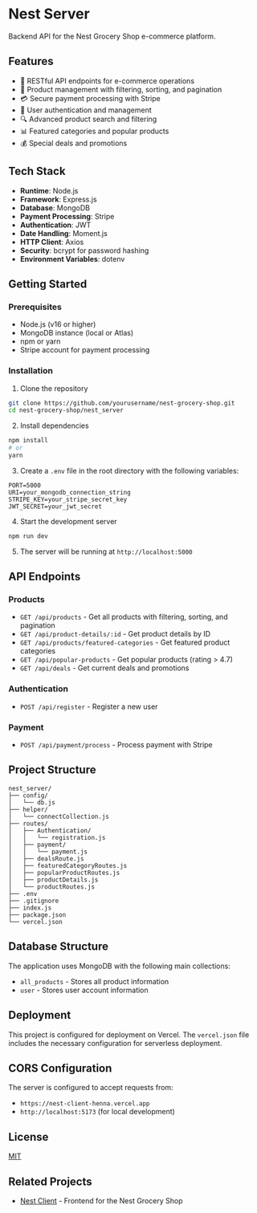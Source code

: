 # Nest Server

Backend API for the Nest Grocery Shop e-commerce platform.

## Features

- 🔄 RESTful API endpoints for e-commerce operations
- 🛒 Product management with filtering, sorting, and pagination
- 💳 Secure payment processing with Stripe
- 👤 User authentication and management
- 🔍 Advanced product search and filtering
- 📊 Featured categories and popular products
- 💰 Special deals and promotions

## Tech Stack

- **Runtime**: Node.js
- **Framework**: Express.js
- **Database**: MongoDB
- **Payment Processing**: Stripe
- **Authentication**: JWT
- **Date Handling**: Moment.js
- **HTTP Client**: Axios
- **Security**: bcrypt for password hashing
- **Environment Variables**: dotenv

## Getting Started

### Prerequisites

- Node.js (v16 or higher)
- MongoDB instance (local or Atlas)
- npm or yarn
- Stripe account for payment processing

### Installation

1. Clone the repository
```bash
git clone https://github.com/yourusername/nest-grocery-shop.git
cd nest-grocery-shop/nest_server
```

2. Install dependencies
```bash
npm install
# or
yarn
```

3. Create a `.env` file in the root directory with the following variables:
```
PORT=5000
URI=your_mongodb_connection_string
STRIPE_KEY=your_stripe_secret_key
JWT_SECRET=your_jwt_secret
```

4. Start the development server
```bash
npm run dev
```

5. The server will be running at `http://localhost:5000`

## API Endpoints

### Products

- `GET /api/products` - Get all products with filtering, sorting, and pagination
- `GET /api/product-details/:id` - Get product details by ID
- `GET /api/products/featured-categories` - Get featured product categories
- `GET /api/popular-products` - Get popular products (rating > 4.7)
- `GET /api/deals` - Get current deals and promotions

### Authentication

- `POST /api/register` - Register a new user

### Payment

- `POST /api/payment/process` - Process payment with Stripe

## Project Structure

```
nest_server/
├── config/
│   └── db.js
├── helper/
│   └── connectCollection.js
├── routes/
│   ├── Authentication/
│   │   └── registration.js
│   ├── payment/
│   │   └── payment.js
│   ├── dealsRoute.js
│   ├── featuredCategoryRoutes.js
│   ├── popularProductRoutes.js
│   ├── productDetails.js
│   └── productRoutes.js
├── .env
├── .gitignore
├── index.js
├── package.json
└── vercel.json
```

## Database Structure

The application uses MongoDB with the following main collections:
- `all_products` - Stores all product information
- `user` - Stores user account information

## Deployment

This project is configured for deployment on Vercel. The `vercel.json` file includes the necessary configuration for serverless deployment.

## CORS Configuration

The server is configured to accept requests from:
- `https://nest-client-henna.vercel.app`
- `http://localhost:5173` (for local development)

## License

[MIT](LICENSE)

## Related Projects

- [Nest Client](https://github.com/yourusername/nest-grocery-shop/tree/main/nest_client) - Frontend for the Nest Grocery Shop
